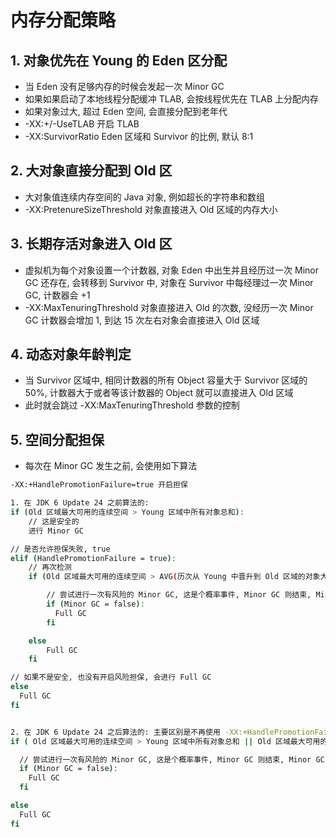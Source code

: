 # 内存分配策略

## 1. 对象优先在 Young 的 Eden 区分配

- 当 Eden 没有足够内存的时候会发起一次 Minor GC
- 如果如果启动了本地线程分配缓冲 TLAB, 会按线程优先在 TLAB 上分配内存
- 如果对象过大, 超过 Eden 空间, 会直接分配到老年代
- -XX:+/-UseTLAB 开启 TLAB
- -XX:SurvivorRatio Eden 区域和 Survivor 的比例, 默认 8:1


## 2. 大对象直接分配到 Old 区

- 大对象值连续内存空间的 Java 对象, 例如超长的字符串和数组
- -XX:PretenureSizeThreshold 对象直接进入 Old 区域的内存大小


## 3. 长期存活对象进入 Old 区

- 虚拟机为每个对象设置一个计数器, 对象 Eden 中出生并且经历过一次 Minor GC 还存在, 会转移到 Survivor 中, 对象在 Survivor 中每经理过一次 Minor GC, 计数器会 +1
- -XX:MaxTenuringThreshold 对象直接进入 Old 的次数, 没经历一次 Minor GC 计数器会增加 1, 到达 15 次左右对象会直接进入 Old 区域


## 4. 动态对象年龄判定

- 当 Survivor 区域中, 相同计数器的所有 Object 容量大于 Survivor 区域的 50%, 计数器大于或者等该计数器的 Object 就可以直接进入 Old 区域
- 此时就会跳过 -XX:MaxTenuringThreshold 参数的控制


## 5. 空间分配担保

- 每次在 Minor GC 发生之前, 会使用如下算法

``` sh
-XX:+HandlePromotionFailure=true 开启担保

1. 在 JDK 6 Update 24 之前算法的:
if (Old 区域最大可用的连续空间 > Young 区域中所有对象总和):
    // 这是安全的
    进行 Minor GC

// 是否允许担保失败, true
elif (HandlePromotionFailure = true):
    // 再次检测
    if (Old 区域最大可用的连续空间 > AVG(历次从 Young 中晋升到 Old 区域的对象大小) ):

        // 尝试进行一次有风险的 Minor GC, 这是个概率事件, Minor GC 则结束, Minor GC 失败会重新发起一次 Full GC
        if (Minor GC = false):
          Full GC
        fi

    else
        Full GC
    fi

// 如果不是安全, 也没有开启风险担保, 会进行 Full GC
else
  Full GC
fi


2. 在 JDK 6 Update 24 之后算法的: 主要区别是不再使用 -XX:+HandlePromotionFailure=true 参数了
if ( Old 区域最大可用的连续空间 > Young 区域中所有对象总和 || Old 区域最大可用的连续空间 > AVG(历次从 Young 中晋升到 Old 区域的对象大小) ) :

  // 尝试进行一次有风险的 Minor GC, 这是个概率事件, Minor GC 则结束, Minor GC 失败会重新发起一次 Full GC
  if (Minor GC = false):
    Full GC
  fi

else
  Full GC
fi

```
